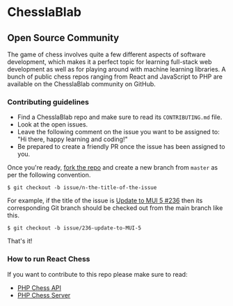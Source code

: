 # ChesslaBlab
## Open Source Community

The game of chess involves quite a few different aspects of software development, which makes it a perfect topic for learning full-stack web development as well as for playing around with machine learning libraries. A bunch of public chess repos ranging from React and JavaScript to PHP are available on the ChesslaBlab community on GitHub.

### Contributing guidelines

- Find a ChesslaBlab repo and make sure to read its `CONTRIBUTING.md` file.
- Look at the open issues.
- Leave the following comment on the issue you want to be assigned to: "Hi there, happy learning and coding!"
- Be prepared to create a friendly PR once the issue has been assigned to you.

Once you're ready, [fork the repo](https://docs.github.com/es/get-started/quickstart/fork-a-repo) and create a new branch from `master` as per the following convention.

```text
$ git checkout -b issue/n-the-title-of-the-issue
```

For example, if the title of the issue is [Update to MUI 5 #236](https://github.com/chesslablab/redux-chess/issues/236) then its corresponding Git branch should be checked out from the main branch like this.

```text
$ git checkout -b issue/236-update-to-MUI-5
```

That's it!

### How to run React Chess

If you want to contribute to this repo please make sure to read:

- [PHP Chess API](https://github.com/chesslablab/chess-api)
- [PHP Chess Server](https://github.com/chesslablab/chess-server)
